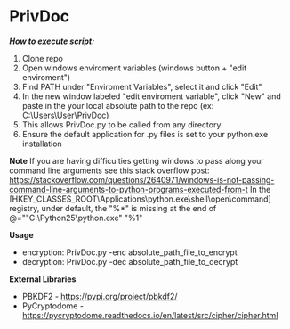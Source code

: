 # PrivDoc

***How to execute script:***
1. Clone repo
2. Open windows enviroment variables (windows button + "edit enviroment")
3. Find PATH under "Enviroment Variables", select it and click "Edit"
4. In the new window labeled "edit enviroment variable", click "New" and paste in the your local absolute path to the repo (ex: C:\Users\User\PrivDoc)
5. This allows PrivDoc.py to be called from any directory
6. Ensure the default application for .py files is set to your python.exe installation

**Note**
    If you are having difficulties getting windows to pass along your command line arguments
    see this stack overflow post: https://stackoverflow.com/questions/2640971/windows-is-not-passing-command-line-arguments-to-python-programs-executed-from-t
    In the [HKEY_CLASSES_ROOT\Applications\python.exe\shell\open\command] registry, under default, the "%*" is missing at the end of @="\"C:\\Python25\\python.exe\" \"%1\"

**Usage**
- encryption: PrivDoc.py -enc absolute_path_file_to_encrypt
- decryption: PrivDoc.py -dec absolute_path_file_to_decrypt

**External Libraries**
- PBKDF2 - https://pypi.org/project/pbkdf2/
- PyCryptodome - https://pycryptodome.readthedocs.io/en/latest/src/cipher/cipher.html